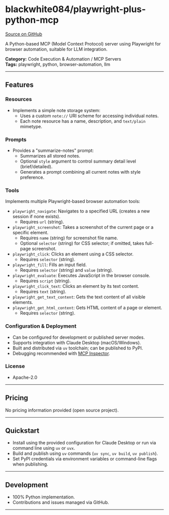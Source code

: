 # blackwhite084/playwright-plus-python-mcp

[Source on GitHub](https://github.com/blackwhite084/playwright-plus-python-mcp)

A Python-based MCP (Model Context Protocol) server using Playwright for browser automation, suitable for LLM integration.

**Category:** Code Execution & Automation / MCP Servers  
**Tags:** playwright, python, browser-automation, llm

---

## Features

### Resources
- Implements a simple note storage system:
  - Uses a custom `note://` URI scheme for accessing individual notes.
  - Each note resource has a name, description, and `text/plain` mimetype.

### Prompts
- Provides a "summarize-notes" prompt:
  - Summarizes all stored notes.
  - Optional `style` argument to control summary detail level (brief/detailed).
  - Generates a prompt combining all current notes with style preference.

### Tools
Implements multiple Playwright-based browser automation tools:
- `playwright_navigate`: Navigates to a specified URL (creates a new session if none exists).
  - Requires `url` (string).
- `playwright_screenshot`: Takes a screenshot of the current page or a specific element.
  - Requires `name` (string) for screenshot file name.
  - Optional `selector` (string) for CSS selector; if omitted, takes full-page screenshot.
- `playwright_click`: Clicks an element using a CSS selector.
  - Requires `selector` (string).
- `playwright_fill`: Fills an input field.
  - Requires `selector` (string) and `value` (string).
- `playwright_evaluate`: Executes JavaScript in the browser console.
  - Requires `script` (string).
- `playwright_click_text`: Clicks an element by its text content.
  - Requires `text` (string).
- `playwright_get_text_content`: Gets the text content of all visible elements.
- `playwright_get_html_content`: Gets HTML content of a page or element.
  - Requires `selector` (string).

### Configuration & Deployment
- Can be configured for development or published server modes.
- Supports integration with Claude Desktop (macOS/Windows).
- Built and distributed via `uv` toolchain; can be published to PyPI.
- Debugging recommended with [MCP Inspector](https://github.com/modelcontextprotocol/inspector).

### License
- Apache-2.0

---

## Pricing
No pricing information provided (open source project).

---

## Quickstart
- Install using the provided configuration for Claude Desktop or run via command line using `uv` or `uvx`.
- Build and publish using `uv` commands (`uv sync`, `uv build`, `uv publish`).
- Set PyPI credentials via environment variables or command-line flags when publishing.

---

## Development
- 100% Python implementation.
- Contributions and issues managed via GitHub.

---